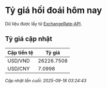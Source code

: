 # Tỷ giá hối đoái hôm nay

Dữ liệu được lấy từ [ExchangeRate-API](https://www.exchangerate-api.com/).

## Tỷ giá cập nhật

| Cặp tiền tệ | Tỷ giá |
|---|---|
| USD/VND | 26226.7508 |
| USD/CNY | 7.0998 |

*Cập nhật lần cuối: 2025-09-18 03:24:43*

